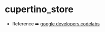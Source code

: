 # cupertino_store

- Reference ➡️ [google developers codelabs](https://codelabs.developers.google.com/codelabs/flutter-cupertino#0)